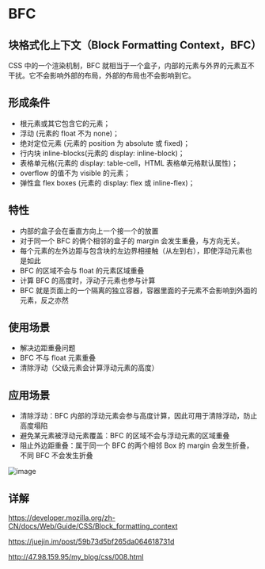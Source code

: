 # BFC

## 块格式化上下文（Block Formatting Context，BFC）

CSS 中的一个渲染机制，BFC 就相当于一个盒子，内部的元素与外界的元素互不干扰。它不会影响外部的布局，外部的布局也不会影响到它。

## 形成条件

- 根元素或其它包含它的元素；
- 浮动 (元素的 float 不为 none)；
- 绝对定位元素 (元素的 position 为 absolute 或 fixed)；
- 行内块 inline-blocks(元素的 display: inline-block)；
- 表格单元格(元素的 display: table-cell，HTML 表格单元格默认属性)；
- overflow 的值不为 visible 的元素；
- 弹性盒 flex boxes (元素的 display: flex 或 inline-flex)；

## 特性

- 内部的盒子会在垂直方向上一个接一个的放置
- 对于同一个 BFC 的俩个相邻的盒子的 margin 会发生重叠，与方向无关。
- 每个元素的左外边距与包含块的左边界相接触（从左到右），即使浮动元素也是如此
- BFC 的区域不会与 float 的元素区域重叠
- 计算 BFC 的高度时，浮动子元素也参与计算
- BFC 就是页面上的一个隔离的独立容器，容器里面的子元素不会影响到外面的元素，反之亦然

## 使用场景

- 解决边距重叠问题
- BFC 不与 float 元素重叠
- 清除浮动（父级元素会计算浮动元素的高度）

## 应用场景

- 清除浮动：BFC 内部的浮动元素会参与高度计算，因此可用于清除浮动，防止高度塌陷
- 避免某元素被浮动元素覆盖：BFC 的区域不会与浮动元素的区域重叠
- 阻止外边距重叠：属于同一个 BFC 的两个相邻 Box 的 margin 会发生折叠，不同 BFC 不会发生折叠

![image](https://user-gold-cdn.xitu.io/2020/4/6/1714e0acba58457f?imageView2/0/w/1280/h/960/format/webp/ignore-error/1)

## 详解

https://developer.mozilla.org/zh-CN/docs/Web/Guide/CSS/Block_formatting_context

https://juejin.im/post/59b73d5bf265da064618731d

http://47.98.159.95/my_blog/css/008.html